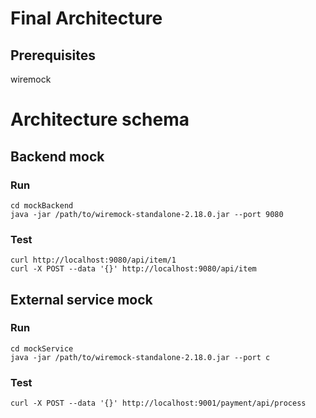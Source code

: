 # Final Architecture

## Prerequisites

wiremock

# Architecture schema


## Backend mock

### Run

```
cd mockBackend
java -jar /path/to/wiremock-standalone-2.18.0.jar --port 9080
```

### Test

```
curl http://localhost:9080/api/item/1
curl -X POST --data '{}' http://localhost:9080/api/item
```

## External service mock

### Run

```
cd mockService
java -jar /path/to/wiremock-standalone-2.18.0.jar --port c
```

### Test

```
curl -X POST --data '{}' http://localhost:9001/payment/api/process
```